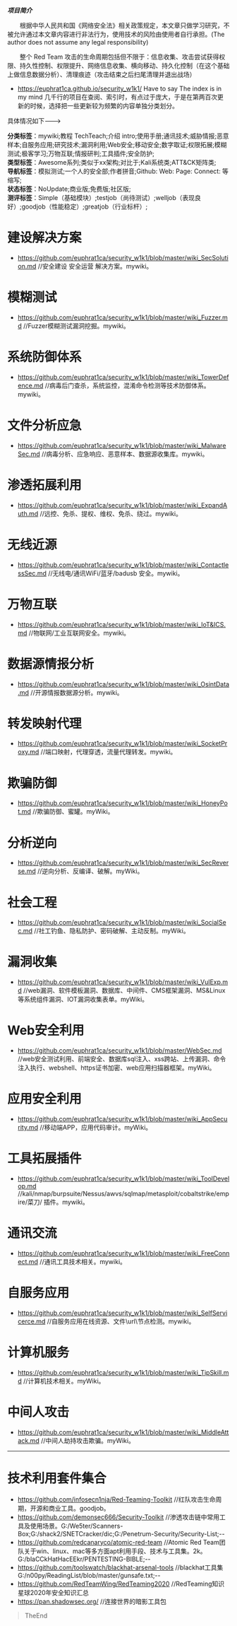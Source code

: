 ***项目简介***

&emsp;&emsp;根据中华人民共和国《网络安全法》相关政策规定，本文章只做学习研究，不被允许通过本文章内容进行非法行为，使用技术的风险由使用者自行承担。(The author does not assume any legal responsibility)

&emsp;&emsp;整个 Red Team 攻击的生命周期包括但不限于：信息收集、攻击尝试获得权限、持久性控制、权限提升、网络信息收集、横向移动、持久化控制（在这个基础上做信息数据分析）、清理痕迹（攻击结束之后扫尾清理并退出战场）

- https://euphrat1ca.github.io/security_w1k1/    Have to say The index is in my mind 几千行的项目在查阅、索引时，有点过于庞大，于是在第两百次更新的时候，选择把一些更新较为频繁的内容单独分类划分。

具体情况如下---><br>

**分类标签**：mywiki;教程 TechTeach;介绍 intro;使用手册;通讯技术;威胁情报;恶意样本;自服务应用;研究技术;漏洞利用;Web安全;移动安全;数字取证;权限拓展;模糊测试;极客学习;万物互联;情报研判;工具插件;安全防护;<br>
**类型标签**：Awesome系列;类似于xx架构;对比于;Kali系统类;ATT&CK矩阵类;<br>
**导航标签**：模拟测试;一个人的安全部;作者拼音;Github: Web: Page: Connect: 等缩写;<br>
**状态标签**：NoUpdate;商业版;免费版;社区版;<br>
**测评标签**：Simple（基础模块）;testjob（尚待测试）;welljob（表现良好）;goodjob（性能稳定）;greatjob（行业标杆）;<br>

# 建设解决方案
- https://github.com/euphrat1ca/security_w1k1/blob/master/wiki_SecSolution.md    //安全建设 安全运营 解决方案。mywiki。
# 模糊测试
- https://github.com/euphrat1ca/security_w1k1/blob/master/wiki_Fuzzer.md    //Fuzzer模糊测试漏洞挖掘。mywiki。
# 系统防御体系
- https://github.com/euphrat1ca/security_w1k1/blob/master/wiki_TowerDefence.md    //病毒后门查杀，系统监控，混淆命令检测等技术防御体系。mywiki。
# 文件分析应急
- https://github.com/euphrat1ca/security_w1k1/blob/master/wiki_MalwareSec.md    //病毒分析、应急响应、恶意样本、数据源收集库。mywiki。
# 渗透拓展利用
- https://github.com/euphrat1ca/security_w1k1/blob/master/wiki_ExpandAuth.md    //远控、免杀、提权、维权、免杀、绕过。mywiki。
# 无线近源
- https://github.com/euphrat1ca/security_w1k1/blob/master/wiki_ContactlessSec.md    //无线电/通讯WiFi/蓝牙/badusb 安全。mywiki。
# 万物互联
- https://github.com/euphrat1ca/security_w1k1/blob/master/wiki_IoT&ICS.md    //物联网/工业互联网安全。mywiki。
# 数据源情报分析
- https://github.com/euphrat1ca/security_w1k1/blob/master/wiki_OsintData.md    //开源情报数据源分析。mywiki。
# 转发映射代理
- https://github.com/euphrat1ca/security_w1k1/blob/master/wiki_SocketProxy.md    //端口映射，代理穿透，流量代理转发。mywiki。
# 欺骗防御
- https://github.com/euphrat1ca/security_w1k1/blob/master/wiki_HoneyPot.md    //欺骗防御、蜜罐。myWiki。
# 分析逆向
- https://github.com/euphrat1ca/security_w1k1/blob/master/wiki_SecReverse.md    //逆向分析、反编译、破解。myWiki。
# 社会工程
- https://github.com/euphrat1ca/security_w1k1/blob/master/wiki_SocialSec.md    //社工钓鱼、隐私防护、密码破解、主动反制。myWiki。
# 漏洞收集
- https://github.com/euphrat1ca/security_w1k1/blob/master/wiki_VulExp.md    //web漏洞、软件模板漏洞、数据库、中间件、CMS框架漏洞、MS&Linux等系统组件漏洞、IOT漏洞收集表单。myWiki。
# Web安全利用
- https://github.com/euphrat1ca/security_w1k1/blob/master/WebSec.md    //web安全测试利用、前端安全、数据库sql注入、xss跨站、上传漏洞、命令注入执行、webshell、https证书加密、web应用扫描器框架。myWiki。
# 应用安全利用
- https://github.com/euphrat1ca/security_w1k1/blob/master/wiki_AppSecurity.md    //移动端APP，应用代码审计。myWiki。
# 工具拓展插件
- https://github.com/euphrat1ca/security_w1k1/blob/master/wiki_ToolDevelop.md    //kali/nmap/burpsuite/Nessus/awvs/sqlmap/metasploit/cobaltstrike/empire/菜刀/ 插件。mywiki。
# 通讯交流
- https://github.com/euphrat1ca/security_w1k1/blob/master/wiki_FreeConnect.md    //通讯工具技术相关。mywiki。
# 自服务应用
- https://github.com/euphrat1ca/security_w1k1/blob/master/wiki_SelfServicerce.md    //自服务应用在线资源、文件\url\节点检测。mywiki。
# 计算机服务
- https://github.com/euphrat1ca/security_w1k1/blob/master/wiki_TipSkill.md    //计算机技术相关。myWiki。
# 中间人攻击
- https://github.com/euphrat1ca/security_w1k1/blob/master/wiki_MiddleAttack.md    //中间人劫持攻击欺骗。myWiki。

---

# 技术利用套件集合
- https://github.com/infosecn1nja/Red-Teaming-Toolkit    //红队攻击生命周期，开源和商业工具。goodjob。
- https://github.com/demonsec666/Security-Toolkit    //渗透攻击链中常用工具及使用场景。G:/We5ter/Scanners-Box;G:/shack2/SNETCracker/dic;G:/Penetrum-Security/Security-List;--
- https://github.com/redcanaryco/atomic-red-team    //Atomic Red Team团队关于win、linux、mac等多方面apt利用手段、技术与工具集。2k。G:/blaCCkHatHacEEkr/PENTESTING-BIBLE;--
- https://github.com/toolswatch/blackhat-arsenal-tools    //blackhat工具集G:/n00py/ReadingList/blob/master/gunsafe.txt;--
- https://github.com/RedTeamWing/RedTeaming2020    //RedTeaming知识星球2020年安全知识汇总
- https://pan.shadowsec.org/    //连接世界的暗影工具包

>TheEnd